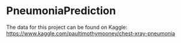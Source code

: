 # PneumoniaPrediction

The data for this project can be found on Kaggle: https://www.kaggle.com/paultimothymooney/chest-xray-pneumonia


